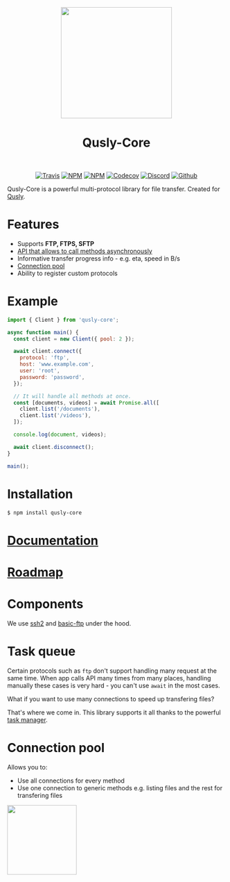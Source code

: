 <div align="center">
  <img src="static/logo.png" width="256">

  <h1>Qusly-Core</h1>

  <br />

[![Travis](https://img.shields.io/travis/qusly/qusly-core.svg?style=flat-square)](https://travis-ci.org/qusly/qusly-core)
[![NPM](https://img.shields.io/npm/v/qusly-core.svg?style=flat-square)](https://www.npmjs.com/package/qusly-core)
[![NPM](https://img.shields.io/npm/dm/qusly-core?style=flat-square)](https://www.npmjs.com/package/qusly-core)
[![Codecov](https://img.shields.io/codecov/c/github/qusly/qusly-core)](https://codecov.io/gh/qusly/qusly-core)
[![Discord](https://discordapp.com/api/guilds/307605794680209409/widget.png?style=shield)](https://discord.gg/P7Vn4VX)
[![Github](https://img.shields.io/github/followers/xnerhu.svg?style=social&label=Follow)](https://github.com/xnerhu)

</div>

Qusly-Core is a powerful multi-protocol library for file transfer. Created for [Qusly](https://github.com/qusly/qusly).

# Features

- Supports **FTP, FTPS, SFTP**
- [API that allows to call methods asynchronously](#tasksQueue)
- Informative transfer progress info - e.g. eta, speed in B/s
- [Connection pool](#connectionPool)
- Ability to register custom protocols

# Example

```js
import { Client } from 'qusly-core';

async function main() {
  const client = new Client({ pool: 2 });

  await client.connect({
    protocol: 'ftp',
    host: 'www.example.com',
    user: 'root',
    password: 'password',
  });

  // It will handle all methods at once.
  const [documents, videos] = await Promise.all([
    client.list('/documents'),
    client.list('/videos'),
  ]);

  console.log(document, videos);

  await client.disconnect();
}

main();
```

# Installation

```bash
$ npm install qusly-core
```

# [Documentation](https://wexond.net/public/qusly/core/docs/index.html)

# [Roadmap](https://github.com/qusly/qusly-core/projects)

# Components

We use [ssh2](https://github.com/mscdex/ssh2) and [basic-ftp](https://github.com/patrickjuchli/basic-ftp) under the hood.

<a name="tasksQueue"></a>

# Task queue

Certain protocols such as `ftp` don\'t support handling many request at the same time. When app calls API many times from many places, handling manually these cases is very hard - you can't use `await` in the most cases.

What if you want to use many connections to speed up transfering files?

That's where we come in. This library supports it all thanks to the powerful [task manager](https://github.com/olzie-12/qusly-core/blob/master/src/tasks.ts).

<a name="connectionPool"></a>

# Connection pool

<!-- This library allows you to use all connections from pool for every method or one connection for generic methods e.g. listing files -->

Allows you to:

- Use all connections for every method
- Use one connection to generic methods e.g. listing files and the rest for transfering files

<a href="https://www.patreon.com/bePatron?u=21429620">
  <img src="https://c5.patreon.com/external/logo/become_a_patron_button@2x.png" width="160">
</a>
